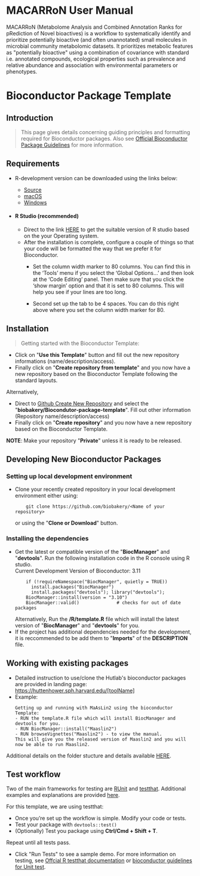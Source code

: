 

# MACARRoN User Manual #  
  
MACARRoN (Metabolome Analysis and Combined Annotation Ranks for pRediction of Novel bioactives) is a workflow to systematically identify and prioritize potentially bioactive (and often unannotated)
small molecules in microbial community metabolomic datasets. It prioritizes metabolic features as "potentially bioactive" using a combination of covariance with standard i.e. annotated compounds, ecological properties such as prevalence and relative abundance and association with environmental parameters or phenotypes.
   
# Bioconductor Package Template

## Introduction

> This page gives details concerning guiding principles and formatting required for Bioconductor packages. Also see [Official Bioconductor Package Guidelines](https://bioconductor.org/developers/package-guidelines/) for more information. 
## Requirements

- R-development version can be downloaded using the links below: 
    - [Source](https://stat.ethz.ch/R/daily/)
    - [macOS](https://mac.r-project.org/)
    - [Windows](https://cran.r-project.org/bin/windows/base/rdevel.html)
    
- #### R Studio (recommended) 
	- Direct to the link [HERE](https://rstudio.com/products/rstudio/download/) to get the suitable version of R studio based on the your Operating system. 
	- After the installation is complete, configure a couple of things so that your code will be formatted the way that we prefer it for Bioconductor. 
		-  Set the column width marker to 80 columns. You can find this in the ‘Tools’ menu if you select the ‘Global Options…’ and then look at the ‘Code Editing’ panel. Then make sure that you click the ‘show margin’ option and that it is set to 80 columns. This will help you see if your lines are too long.
    
		-   Second set up the tab to be 4 spaces. You can do this right above where you set the column width marker for 80.   
     
## Installation

> Getting started with the Bioconductor Template: 
- Click on "**Use this Template**" button and fill out the new repository informations (name/description/access). 
- Finally click on "**Create repository from template**" and you now have a new repository based on the Bioconductor Template following the standard layouts. 

Alternatively, 
- Direct to [Github Create New Repository](https://github.com/organizations/biobakery/repositories/new) and select the "**biobakery/Biocondutor-package-template**". Fill out other information (Repository name/description/access)
- Finally click on "**Create repository**" and you now have a new repository based on the Bioconductor Template. 

**NOTE**: Make your repository "**Private**" unless it is ready to be released.

## Developing New Bioconductor Packages 
### Setting up local development environment
- Clone your recently created repository in your local development environment either using:
    ``` 
        git clone https://github.com/biobakery/<Name of your repository>
    ```
    or using the "**Clone or Download**" button. 

### Installing the dependencies
- Get the latest or compatible version of the "**BiocManager**" and "**devtools**". Run the following installation code in the R console using R studio.  
  Current Development Version of Bioconductor: 3.11
    ```
        if (!requireNamespace("BiocManager", quietly = TRUE))
          install.packages("BiocManager")
          install.packages("devtools"); library("devtools");
        BiocManager::install(version = "3.10")
        BiocManager::valid()              # checks for out of date packages
    ```
    Alternatively, 
    Run the **/R/template.R** file which will install the latest version of "**BiocManager**" and "**devtools**" for you.
- If the project has additional dependencies needed for the development, it is reccommended to be add them to "**Imports**" of the **DESCRIPTION** file. 

## Working with existing packages 
- Detailed instruction to use/clone the Hutlab's bioconductor packages are provided in landing page:
    https://huttenhower.sph.harvard.edu/[toolName]
- Example: 
    ```
    Getting up and running with MaAsLin2 using the bioconductor Template:
    - RUN the template.R file which will install BiocManager and devtools for you. 
    - RUN BiocManager::install("Maaslin2")
    - RUN browseVignettes("Maaslin2") - to view the manual. 
    This will give you the released version of Maaslin2 and you will now be able to run Maaslin2. 
Additional details on the folder stucture and details available [HERE](http://bioconductor.org/developers/how-to/buildingPackagesForBioc/#basic-package-anatomy). 

## Test workflow 
 Two of the main frameworks for testing are [RUnit](http://smarden.org/runit/) and [testthat](https://testthat.r-lib.org/). Additional examples and explanations are provided [here](http://bioconductor.org/developers/how-to/unitTesting-guidelines/). 
 
 For this template, we are using testthat: 

- Once you’re set up the workflow is simple. Modify your code or tests.
- Test your package with ```devtools::test()```
- (Optionally) Test you package using  **Ctrl/Cmd + Shift + T**.  

Repeat until all tests pass.
 - Click "Run Tests" to see a sample demo. 
For more information on testing, see [Offcial R testthat documentation](https://cran.r-project.org/web/packages/testthat/testthat.pdf) or [bioconductor guidelines for Unit test](https://bioconductor.org/developers/package-guidelines/#unittest). 

